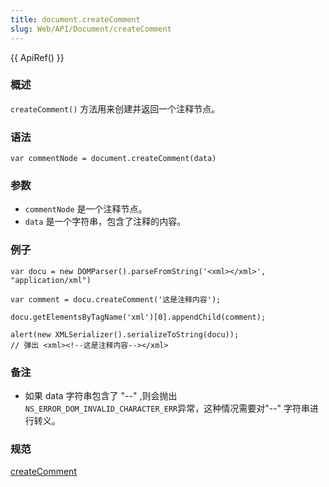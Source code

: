 ```yaml
---
title: document.createComment
slug: Web/API/Document/createComment
---
```


{{ ApiRef() }}

### 概述

`createComment()` 方法用来创建并返回一个注释节点。

### 语法

```plain
var commentNode = document.createComment(data)
```

### 参数

- `commentNode` 是一个注释节点。
- `data` 是一个字符串，包含了注释的内容。

### 例子

```plain
var docu = new DOMParser().parseFromString('<xml></xml>',  "application/xml")

var comment = docu.createComment('这是注释内容');

docu.getElementsByTagName('xml')[0].appendChild(comment);

alert(new XMLSerializer().serializeToString(docu));
// 弹出 <xml><!--这是注释内容--></xml>
```

### 备注

- 如果 data 字符串包含了 "--" ,则会抛出 `NS_ERROR_DOM_INVALID_CHARACTER_ERR`异常，这种情况需要对"--" 字符串进行转义。

### 规范

[createComment](http://www.w3.org/TR/REC-DOM-Level-1/level-one-core.html#method-createComment)
